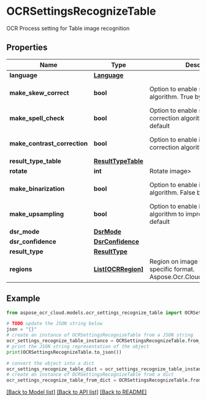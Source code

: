 # OCRSettingsRecognizeTable

OCR Process setting for Table image recognition

## Properties

Name | Type | Description | Notes
------------ | ------------- | ------------- | -------------
**language** | [**Language**](Language.md) |  | [optional] 
**make_skew_correct** | **bool** | Option to enable skew correction algorithm. True by default | [optional] [default to True]
**make_spell_check** | **bool** | Option to enable spell checking and correction algorithm. False by default | [optional] [default to False]
**make_contrast_correction** | **bool** | Option to enable image contrast correction algorithm. True by default | [optional] [default to False]
**result_type_table** | [**ResultTypeTable**](ResultTypeTable.md) |  | [optional] 
**rotate** | **int** | Rotate image&gt; | [optional] 
**make_binarization** | **bool** | Option to enable image binarization algorithm. False by default | [optional] [default to True]
**make_upsampling** | **bool** | Option to enable image up-sampling algorithm to improve quality. True by default | [optional] [default to False]
**dsr_mode** | [**DsrMode**](DsrMode.md) |  | [optional] 
**dsr_confidence** | [**DsrConfidence**](DsrConfidence.md) |  | [optional] 
**result_type** | [**ResultType**](ResultType.md) |  | [optional] 
**regions** | [**List[OCRRegion]**](OCRRegion.md) | Region on image to recognize in specific format. Aspose.Ocr.Cloud.Public.OCRRegion | [optional] 

## Example

```python
from aspose_ocr_cloud.models.ocr_settings_recognize_table import OCRSettingsRecognizeTable

# TODO update the JSON string below
json = "{}"
# create an instance of OCRSettingsRecognizeTable from a JSON string
ocr_settings_recognize_table_instance = OCRSettingsRecognizeTable.from_json(json)
# print the JSON string representation of the object
print(OCRSettingsRecognizeTable.to_json())

# convert the object into a dict
ocr_settings_recognize_table_dict = ocr_settings_recognize_table_instance.to_dict()
# create an instance of OCRSettingsRecognizeTable from a dict
ocr_settings_recognize_table_from_dict = OCRSettingsRecognizeTable.from_dict(ocr_settings_recognize_table_dict)
```
[[Back to Model list]](../README.md#documentation-for-models) [[Back to API list]](../README.md#documentation-for-api-endpoints) [[Back to README]](../README.md)


